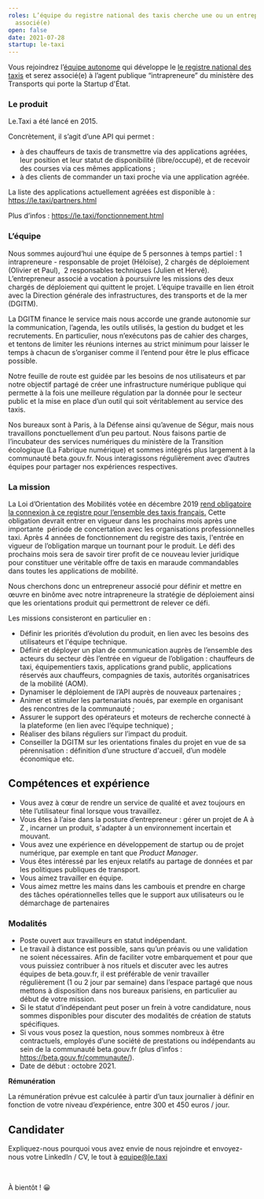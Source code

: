 ```yaml
---
roles: L’équipe du registre national des taxis cherche une ou un entrepreneur(e)
  associé(e)
open: false
date: 2021-07-28
startup: le-taxi
---
```

Vous rejoindrez l’[équipe autonome](https://blog.beta.gouv.fr/general/2016/11/28/equipes-autonomes/) qui développe le [le registre national des taxis](https://le.taxi/) et serez associé(e) à l’agent publique “intrapreneure” du ministère des Transports qui porte la Startup d'État. 

### Le produit

Le.Taxi a été lancé en 2015.

Concrètement, il s’agit d’une API qui permet :

* à des chauffeurs de taxis de transmettre via des applications agréées, leur position et leur statut de disponibilité (libre/occupé), et de recevoir des courses via ces mêmes applications ;
* à des clients de commander un taxi proche via une application agréée.

La liste des applications actuellement agréées est disponible à : https://le.taxi/partners.html

Plus d’infos : <https://le.taxi/fonctionnement.html>

### L’équipe

Nous sommes aujourd’hui une équipe de 5 personnes à temps partiel : 1 intrapreneure - responsable de projet (Héloïse), 2 chargés de déploiement (Olivier et Paul),  2 responsables techniques (Julien et Hervé). L’entrepreneur associé a vocation à poursuivre les missions des deux chargés de déploiement qui quittent le projet. L’équipe travaille en lien étroit avec la Direction générale des infrastructures, des transports et de la mer (DGITM). 

La DGITM finance le service mais nous accorde une grande autonomie sur la communication, l’agenda, les outils utilisés, la gestion du budget et les recrutements. En particulier, nous n’exécutons pas de cahier des charges, et tentons de limiter les réunions internes au strict minimum pour laisser le temps à chacun de s’organiser comme il l’entend pour être le plus efficace possible.

Notre feuille de route est guidée par les besoins de nos utilisateurs et par notre objectif partagé de créer une infrastructure numérique publique qui permette à la fois une meilleure régulation par la donnée pour le secteur public et la mise en place d’un outil qui soit véritablement au service des taxis.

Nos bureaux sont à Paris, à la Défense ainsi qu’avenue de Ségur, mais nous travaillons ponctuellement d’un peu partout. Nous faisons partie de l’incubateur des services numériques du ministère de la Transition écologique (La Fabrique numérique) et sommes intégrés plus largement à la communauté beta.gouv.fr. Nous interagissons régulièrement avec d’autres équipes pour partager nos expériences respectives.

### La mission

La Loi d’Orientation des Mobilités votée en décembre 2019 [rend obligatoire la connexion à ce registre pour l’ensemble des taxis français.](https://www.legifrance.gouv.fr/codes/article_lc/LEGIARTI000039784232/) Cette obligation devrait entrer en vigueur dans les prochains mois après une importante  période de concertation avec les organisations professionnelles taxi. Après 4 années de fonctionnement du registre des taxis, l'entrée en vigueur de l’obligation marque un tournant pour le produit. Le défi des prochains mois sera de savoir tirer profit de ce nouveau levier juridique pour constituer une véritable offre de taxis en maraude commandables dans toutes les applications de mobilité.

Nous cherchons donc un entrepreneur associé pour définir et mettre en œuvre en binôme avec notre intrapreneure la stratégie de déploiement ainsi que les orientations produit qui permettront de relever ce défi.

Les missions consisteront en particulier en : 

* Définir les priorités d’évolution du produit, en lien avec les besoins des utilisateurs et l'équipe technique.
* Définir et déployer un plan de communication auprès de l’ensemble des acteurs du secteur dès l’entrée en vigueur de l’obligation : chauffeurs de taxi, équipementiers taxis, applications grand public, applications réservés aux chauffeurs, compagnies de taxis, autorités organisatrices de la mobilité (AOM).
* Dynamiser le déploiement de l’API auprès de nouveaux partenaires ;
* Animer et stimuler les partenariats noués, par exemple en organisant des rencontres de la communauté ;
* Assurer le support des opérateurs et moteurs de recherche connecté à la plateforme (en lien avec l’équipe technique) ;
* Réaliser des bilans réguliers sur l’impact du produit. 
* Conseiller la DGITM sur les orientations finales du projet en vue de sa pérennisation : définition d’une structure d'accueil, d’un modèle économique etc.

## Compétences et expérience

* Vous avez à cœur de rendre un service de qualité et avez toujours en tête l’utilisateur final lorsque vous travaillez.
* Vous êtes à l’aise dans la posture d’entrepreneur : gérer un projet de A à Z , incarner un produit, s'adapter à un environnement incertain et mouvant.
* Vous avez une expérience en développement de startup ou de projet numérique, par exemple en tant que *Product Manager*.
* Vous êtes intéressé par les enjeux relatifs au partage de données et par les politiques publiques de transport.
* Vous aimez travailler en équipe.
* Vous aimez mettre les mains dans les cambouis et prendre en charge des tâches opérationnelles telles que le support aux utilisateurs ou le démarchage de partenaires

### Modalités

* Poste ouvert aux travailleurs en statut indépendant.
* Le travail à distance est possible, sans qu’un préavis ou une validation ne soient nécessaires. Afin de faciliter votre embarquement et pour que vous puissiez contribuer à nos rituels et discuter avec les autres équipes de beta.gouv.fr, il est préférable de venir travailler régulièrement (1 ou 2 jour par semaine) dans l’espace partagé que nous mettons à disposition dans nos bureaux parisiens, en particulier au début de votre mission.
* Si le statut d’indépendant peut poser un frein à votre candidature, nous sommes disponibles pour discuter des modalités de création de statuts spécifiques.
* Si vous vous posez la question, nous sommes nombreux à être contractuels, employés d’une société de prestations ou indépendants au sein de la communauté beta.gouv.fr (plus d’infos : <https://beta.gouv.fr/communaute/>).
* Date de début : octobre 2021. 

**Rémunération**

La rémunération prévue est calculée à partir d’un taux journalier à définir en fonction de votre niveau d’expérience, entre 300 et 450 euros / jour.

## Candidater

Expliquez-nous pourquoi vous avez envie de nous rejoindre et envoyez-nous votre LinkedIn / CV, le tout à equipe@le.taxi

 

À bientôt ! 😀
